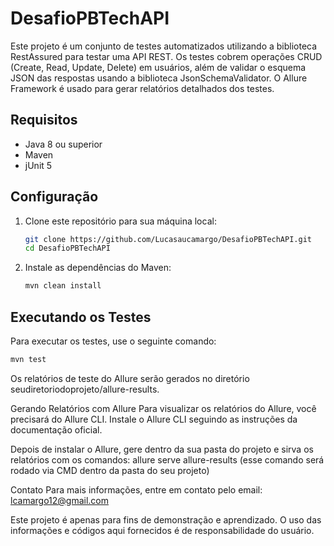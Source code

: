 # DesafioPBTechAPI

Este projeto é um conjunto de testes automatizados utilizando a biblioteca RestAssured para testar uma API REST. 
Os testes cobrem operações CRUD (Create, Read, Update, Delete) em usuários, além de validar o esquema JSON das respostas usando a biblioteca JsonSchemaValidator. 
O Allure Framework é usado para gerar relatórios detalhados dos testes.


## Requisitos

- Java 8 ou superior
- Maven
- jUnit 5

## Configuração

1. Clone este repositório para sua máquina local:

    ```sh
    git clone https://github.com/Lucasaucamargo/DesafioPBTechAPI.git
    cd DesafioPBTechAPI
    ```

2. Instale as dependências do Maven:

    ```sh
    mvn clean install
    ```

## Executando os Testes

Para executar os testes, use o seguinte comando:

```sh
mvn test
 ```

Os relatórios de teste do Allure serão gerados no diretório seudiretoriodoprojeto/allure-results.

Gerando Relatórios com Allure
Para visualizar os relatórios do Allure, você precisará do Allure CLI. Instale o Allure CLI seguindo as instruções da documentação oficial.

Depois de instalar o Allure, gere dentro da sua pasta do projeto e sirva os relatórios com os comandos:
allure serve allure-results (esse comando será rodado via CMD dentro da pasta do seu projeto)

Contato
Para mais informações, entre em contato pelo email: lcamargo12@gmail.com

Este projeto é apenas para fins de demonstração e aprendizado. O uso das informações e códigos aqui fornecidos é de responsabilidade do usuário.
